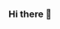 ### Hi there 👋

<!--
**GalaxyX-Streams/GalaxyX-Streams** is a ✨ _special_ ✨ repository because its `README.md` (this file) appears on your GitHub profile.

Here are some ideas to get you started:

- 🔭 I’m currently working on ...iptv services
- 🌱 I’m currently learning ...is alot to it than what you realize
- 👯 I’m looking to collaborate on ...all of the above.. new to this
- 🤔 I’m looking for help with .... learning more tips and ideas
- 💬 Ask me about ... my ideas
- 📫 How to reach me: ... http://github.com/GalaxyX-Streams
- 👀✌🤷‍♀️
